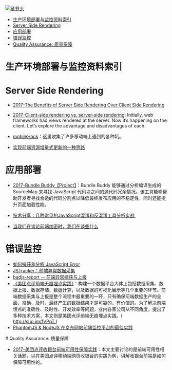 [![章节头](https://parg.co/UGo)](https://parg.co/b4z) 
 - [生产环境部署与监控资料索引](#%E7%94%9F%E4%BA%A7%E7%8E%AF%E5%A2%83%E9%83%A8%E7%BD%B2%E4%B8%8E%E7%9B%91%E6%8E%A7%E8%B5%84%E6%96%99%E7%B4%A2%E5%BC%95)
- [Server Side Rendering](#server-side-rendering)
- [应用部署](#%E5%BA%94%E7%94%A8%E9%83%A8%E7%BD%B2)
- [错误监控](#%E9%94%99%E8%AF%AF%E7%9B%91%E6%8E%A7)
- [Quality Assurance: 质量保障](#quality-assurance-%E8%B4%A8%E9%87%8F%E4%BF%9D%E9%9A%9C) 

# 生产环境部署与监控资料索引
# Server Side Rendering

- [2017-The Benefits of Server Side Rendering Over Client Side Rendering](https://medium.com/walmartlabs/the-benefits-of-server-side-rendering-over-client-side-rendering-5d07ff2cefe8) 
- [2017-Client-side rendering vs. server-side rendering](https://parg.co/beg): Initially, web frameworks had views rendered at the server. Now it’s happening on the client. Let’s explore the advantage and disadvantages of each.  
- [mobileHack](https://github.com/RubyLouvre/mobileHack)：这里收集了许多移动端上遇到的各种坑。

- [实现前端资源增量式更新的一种思路](https://zhuanlan.zhihu.com/p/23218754?hmsr=toutiao.io&utm_medium=toutiao.io&utm_source=toutiao.io)

# 应用部署
- [2017-Bundle Buddy【Project】](https://github.com/samccone/bundle-buddy)：Bundle Buddy 能够通过分析编译生成的 SourceMap 来寻找 JavaScript 代码块之间的源代码冗余情况。该工具能够帮助开发者寻找合适的代码分割点以降低最终发布应用的不稳定性，同时还能提升页面加载性能。

- [技术分享：几种常见的JavaScript混淆和反混淆工具分析实战 ](http://www.freebuf.com/articles/web/97945.html)
- [当我们在谈论前端加密时，我们在谈些什么](http://qianduan.guru/2016/09/02/security-for-web-developer/?from=groupmessage&isappinstalled=0)

# 错误监控
- [如何捕获和分析 JavaScript Error](http://www.cnblogs.com/cathsfz/p/how-to-capture-and-analyze-javascript-error.html)
- [JSTracker：前端异常数据采集](http://taobaofed.org/blog/2015/10/28/jstracker-how-to-collect-data/)
- [badjs-report -- 前端异常捕获与上报](https://github.com/BetterJS/badjs-report)
- [《美团点评前端无痕埋点实践》](http://tech.meituan.com/mt-mobile-analytics-practice.html)：构建一个数据平台大体上包括数据采集、数据上报、数据存储、数据计算，以及数据的可视化展示等几个重要的环节。前端数据采集与上报是整个流程中最重要的一环，只有确保前端数据生产的全面、准确、及时，最终产生的数据结果才是可靠的、有价值的。为了解决前端埋点的准确性、及时性、开发效率等问题，业内各家公司从不同角度，提出了多种技术方案，本文则是美团点评前端无痕埋点实践。( http://suo.im/fVPpT )
- [PhantomJS & NodeJS 在京东网站前端监控平台的最佳实践](https://zhuanlan.zhihu.com/p/22271290?hmsr=toutiao.io&utm_medium=toutiao.io&utm_source=toutiao.io)

# Quality Assurance: 质量保障
- [2017-美团点评收银台前端可用性保障实践](https://parg.co/ba2)：本文主要讨论的是前端可用性相关话题，以在美团点评移动端网页收银台的实践为例，讲解收银台前端是如何保障可用性的。
